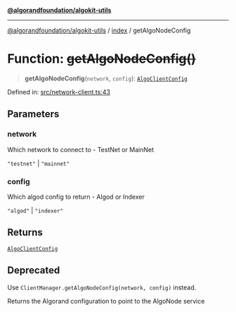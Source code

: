 [**@algorandfoundation/algokit-utils**](../../README.md)

***

[@algorandfoundation/algokit-utils](../../README.md) / [index](../README.md) / getAlgoNodeConfig

# Function: ~~getAlgoNodeConfig()~~

> **getAlgoNodeConfig**(`network`, `config`): [`AlgoClientConfig`](../../types/network-client/interfaces/AlgoClientConfig.md)

Defined in: [src/network-client.ts:43](https://github.com/algorandfoundation/algokit-utils-ts/blob/main/src/network-client.ts#L43)

## Parameters

### network

Which network to connect to - TestNet or MainNet

`"testnet"` | `"mainnet"`

### config

Which algod config to return - Algod or Indexer

`"algod"` | `"indexer"`

## Returns

[`AlgoClientConfig`](../../types/network-client/interfaces/AlgoClientConfig.md)

## Deprecated

Use `ClientManager.getAlgoNodeConfig(network, config)` instead.

Returns the Algorand configuration to point to the AlgoNode service
